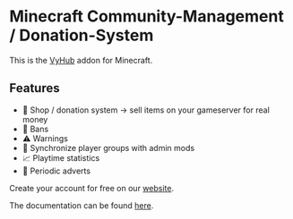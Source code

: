 # Minecraft Community-Management / Donation-System

This is the [VyHub](https://vyhub.net) addon for Minecraft.

## Features
- :shopping_cart:	Shop / donation system -> sell items on your gameserver for real money
- :no_entry_sign:	 Bans
- :warning:	 Warnings
- :repeat:  Synchronize player groups with admin mods
- :chart_with_upwards_trend:	Playtime statistics
- :loudspeaker:	 Periodic adverts

Create your account for free on our [website](https://vyhub.net).

The documentation can be found [here](https://docs.vyhub.net/latest/game/minecraft/).
